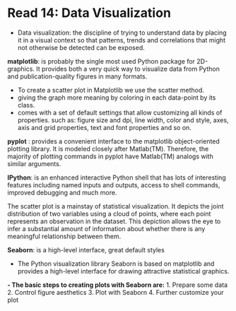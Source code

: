 # Read 14: Data Visualization

* Data visualization: the discipline of trying to understand data by placing it in a visual context so that patterns, trends and correlations that might not otherwise be detected can be exposed.


**matplotlib**: is probably the single most used Python package for 2D-graphics. It provides both a very quick way to visualize data from Python and publication-quality figures in many formats. 
- To create a scatter plot in Matplotlib we use the scatter method. 
- giving the graph more meaning by coloring in each data-point by its class.
- comes with a set of default settings that allow customizing all kinds of properties. such as: figure size and dpi, line width, color and style, axes, axis and grid properties, text and font properties and so on. 

**pyplot** : provides a convenient interface to the matplotlib object-oriented plotting library. It is modeled closely after Matlab(TM). Therefore, the majority of plotting commands in pyplot have Matlab(TM) analogs with similar arguments.

**IPython**: is an enhanced interactive Python shell that has lots of interesting features including named inputs and outputs, access to shell commands, improved debugging and much more.


The scatter plot is a mainstay of statistical visualization. It depicts the joint distribution of two variables using a cloud of points, where each point represents an observation in the dataset. This depiction allows the eye to infer a substantial amount of information about whether there is any meaningful relationship between them.

**Seaborn**: is a high-level interface, great default styles
* The Python visualization library Seaborn is based on matplotlib and provides a high-level interface for drawing attractive statistical graphics.

**- The basic steps to creating plots with Seaborn are:**
    1. Prepare some data
    2. Control figure aesthetics
    3. Plot with Seaborn
    4. Further customize your plot
